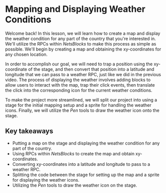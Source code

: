 # Mapping and Displaying Weather Conditions

Welcome back! In this lesson, we will learn how to create a map and display the weather condition for any part of the country that you're interested in. We'll utilize the RPCs within *NetsBlocks* to make this process as simple as possible. We'll begin by creating a map and obtaining the xy-coordinates for any chosen location.

In order to accomplish our goal, we will need to trap a position using the xy-coordinate of the stage, and then convert that position into a latitude and longitude that we can pass to a weather RPC, just like we did in the previous video. The process of displaying the weather involves adding blocks to allow users to interact with the map, trap their click events, then translate the click into the corresponding icon for the current weather conditions.

To make the project more streamlined, we will split our project into using a stage for the initial mapping setup and a sprite for handling the weather icons. Finally, we will utilize the *Pen* tools to draw the weather icon onto the stage.

## Key takeaways
- Putting a map on the stage and displaying the weather condition for any part of the country.
- Using RPCs within *NetsBlocks* to create the map and obtain xy-coordinates.
- Converting xy-coordinates into a latitude and longitude to pass to a weather RPC.
- Splitting the code between the stage for setting up the map and a sprite for displaying the weather icons.
- Utilizing the *Pen* tools to draw the weather icon on the stage.
